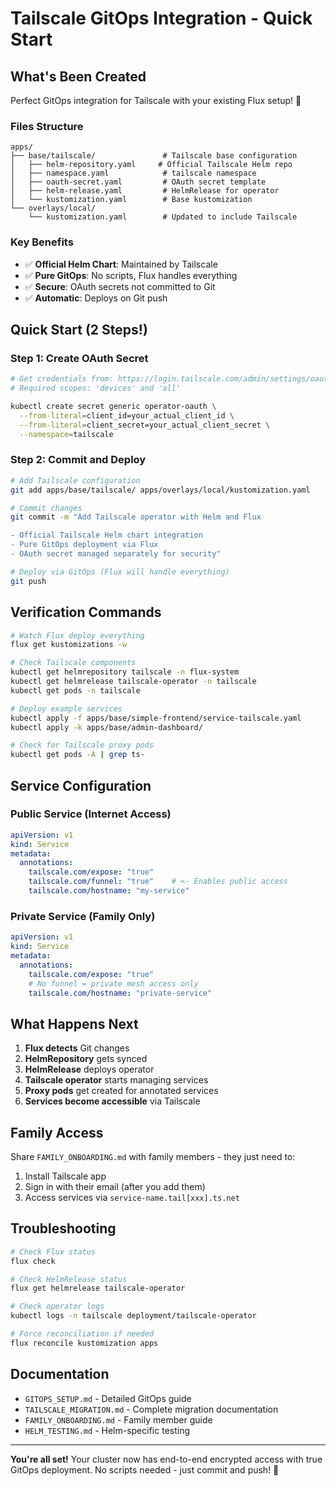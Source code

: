 # Tailscale GitOps Integration - Quick Start

## What's Been Created

Perfect GitOps integration for Tailscale with your existing Flux setup! 🎉

### Files Structure
```
apps/
├── base/tailscale/               # Tailscale base configuration
│   ├── helm-repository.yaml     # Official Tailscale Helm repo
│   ├── namespace.yaml            # tailscale namespace  
│   ├── oauth-secret.yaml         # OAuth secret template
│   ├── helm-release.yaml         # HelmRelease for operator
│   └── kustomization.yaml        # Base kustomization
└── overlays/local/
    └── kustomization.yaml        # Updated to include Tailscale
```

### Key Benefits
- ✅ **Official Helm Chart**: Maintained by Tailscale
- ✅ **Pure GitOps**: No scripts, Flux handles everything
- ✅ **Secure**: OAuth secrets not committed to Git
- ✅ **Automatic**: Deploys on Git push

## Quick Start (2 Steps!)

### Step 1: Create OAuth Secret
```bash
# Get credentials from: https://login.tailscale.com/admin/settings/oauth
# Required scopes: 'devices' and 'all'

kubectl create secret generic operator-oauth \
  --from-literal=client_id=your_actual_client_id \
  --from-literal=client_secret=your_actual_client_secret \
  --namespace=tailscale
```

### Step 2: Commit and Deploy
```bash
# Add Tailscale configuration
git add apps/base/tailscale/ apps/overlays/local/kustomization.yaml

# Commit changes
git commit -m "Add Tailscale operator with Helm and Flux

- Official Tailscale Helm chart integration
- Pure GitOps deployment via Flux
- OAuth secret managed separately for security"

# Deploy via GitOps (Flux will handle everything)
git push
```

## Verification Commands

```bash
# Watch Flux deploy everything
flux get kustomizations -w

# Check Tailscale components
kubectl get helmrepository tailscale -n flux-system
kubectl get helmrelease tailscale-operator -n tailscale  
kubectl get pods -n tailscale

# Deploy example services
kubectl apply -f apps/base/simple-frontend/service-tailscale.yaml
kubectl apply -k apps/base/admin-dashboard/

# Check for Tailscale proxy pods
kubectl get pods -A | grep ts-
```

## Service Configuration

### Public Service (Internet Access)
```yaml
apiVersion: v1
kind: Service
metadata:
  annotations:
    tailscale.com/expose: "true"
    tailscale.com/funnel: "true"    # <- Enables public access
    tailscale.com/hostname: "my-service"
```

### Private Service (Family Only) 
```yaml
apiVersion: v1
kind: Service
metadata:
  annotations:
    tailscale.com/expose: "true"
    # No funnel = private mesh access only
    tailscale.com/hostname: "private-service"
```

## What Happens Next

1. **Flux detects** Git changes
2. **HelmRepository** gets synced
3. **HelmRelease** deploys operator
4. **Tailscale operator** starts managing services
5. **Proxy pods** get created for annotated services
6. **Services become accessible** via Tailscale

## Family Access

Share `FAMILY_ONBOARDING.md` with family members - they just need to:
1. Install Tailscale app
2. Sign in with their email (after you add them)
3. Access services via `service-name.tail[xxx].ts.net`

## Troubleshooting

```bash
# Check Flux status
flux check

# Check HelmRelease status  
flux get helmrelease tailscale-operator

# Check operator logs
kubectl logs -n tailscale deployment/tailscale-operator

# Force reconciliation if needed
flux reconcile kustomization apps
```

## Documentation

- `GITOPS_SETUP.md` - Detailed GitOps guide
- `TAILSCALE_MIGRATION.md` - Complete migration documentation  
- `FAMILY_ONBOARDING.md` - Family member guide
- `HELM_TESTING.md` - Helm-specific testing

---

**You're all set!** Your cluster now has end-to-end encrypted access with true GitOps deployment. No scripts needed - just commit and push! 🚀